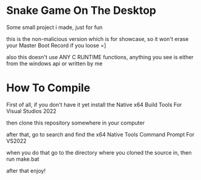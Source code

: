 # Snake Game On The Desktop

Some small project i made, just for fun

this is the non-malicious version which is for showcase, so it won't erase your Master Boot Record if you loose =]

also this doesn't use ANY C RUNTIME functions, anything you see is either from the windows api or written by me




# How To Compile

First of all, if you don't have it yet install the Native x64 Build Tools For Visual Studios 2022

then clone this repository somewhere in your computer

after that, go to search and find the x64 Native Tools Command Prompt For VS2022

when you do that go to the directory where you cloned the source in, then run make.bat

after that enjoy!